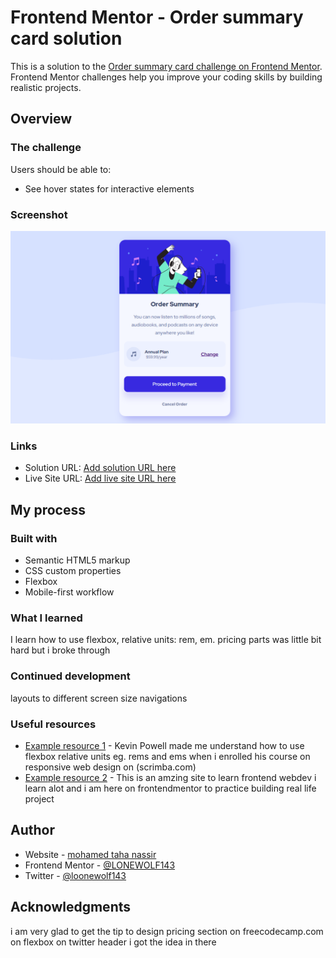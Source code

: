 # Frontend Mentor - Order summary card solution

This is a solution to the [Order summary card challenge on Frontend Mentor](https://www.frontendmentor.io/challenges/order-summary-component-QlPmajDUj). Frontend Mentor challenges help you improve your coding skills by building realistic projects. 


## Overview

### The challenge

Users should be able to:

- See hover states for interactive elements

### Screenshot

![](images/orderScreenshot.png)



### Links

- Solution URL: [Add solution URL here](https://your-solution-url.com)
- Live Site URL: [Add live site URL here](https://your-live-site-url.com)

## My process

### Built with

- Semantic HTML5 markup
- CSS custom properties
- Flexbox
- Mobile-first workflow

### What I learned

I learn how to use flexbox, relative units: rem, em.
pricing parts was little bit hard but i broke through
### Continued development
layouts to different screen size
navigations 

### Useful resources

- [Example resource 1](https://www.kevinpowell.co) - Kevin Powell made me understand how to use flexbox relative units eg. rems and ems when  i enrolled his course on responsive web design on (scrimba.com)
- [Example resource 2](https://www.freecodecamp.org) - This is an amzing site to learn frontend webdev i learn alot and i am here on frontendmentor to practice building real life project

## Author

- Website - [mohamed taha nassir](https://www.your-site.com)
- Frontend Mentor - [@LONEWOLF143](https://www.frontendmentor.io/profile/LONEWOLF143)
- Twitter - [@loonewolf143](https://twitter.com/loonewolf143)

## Acknowledgments

i am very glad to get the tip to design pricing section on freecodecamp.com on flexbox on twitter header i got the idea in there